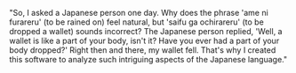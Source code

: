 "So, I asked a Japanese person one day. Why does the phrase 'ame ni furareru' (to be rained on) feel natural, but 'saifu ga ochirareru' (to be dropped a wallet) sounds incorrect? The Japanese person replied, 'Well, a wallet is like a part of your body, isn't it? Have you ever had a part of your body dropped?' Right then and there, my wallet fell. That's why I created this software to analyze such intriguing aspects of the Japanese language."
